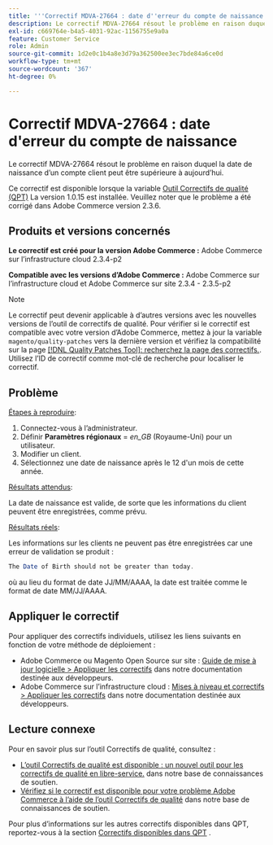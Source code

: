 ```yaml
---
title: '''Correctif MDVA-27664 : date d''erreur du compte de naissance'''
description: Le correctif MDVA-27664 résout le problème en raison duquel la date de naissance d’un compte client peut être supérieure à aujourd’hui.
exl-id: c669764e-b4a5-4031-92ac-1156755e9a0a
feature: Customer Service
role: Admin
source-git-commit: 1d2e0c1b4a8e3d79a362500ee3ec7bde84a6ce0d
workflow-type: tm+mt
source-wordcount: '367'
ht-degree: 0%

---
```


# Correctif MDVA-27664 : date d&#39;erreur du compte de naissance

Le correctif MDVA-27664 résout le problème en raison duquel la date de naissance d’un compte client peut être supérieure à aujourd’hui.

Ce correctif est disponible lorsque la variable [Outil Correctifs de qualité (QPT)](https://devdocs.magento.com/guides/v2.4/comp-mgr/patching.html#mqp) La version 1.0.15 est installée. Veuillez noter que le problème a été corrigé dans Adobe Commerce version 2.3.6.

## Produits et versions concernés

**Le correctif est créé pour la version Adobe Commerce :** Adobe Commerce sur l’infrastructure cloud 2.3.4-p2

**Compatible avec les versions d’Adobe Commerce :** Adobe Commerce sur l’infrastructure cloud et Adobe Commerce sur site 2.3.4 - 2.3.5-p2

>[!NOTE]
>
>Le correctif peut devenir applicable à d’autres versions avec les nouvelles versions de l’outil de correctifs de qualité. Pour vérifier si le correctif est compatible avec votre version d’Adobe Commerce, mettez à jour la variable `magento/quality-patches` vers la dernière version et vérifiez la compatibilité sur la page [[!DNL Quality Patches Tool]: recherchez la page des correctifs.](https://devdocs.magento.com/quality-patches/tool.html#patch-grid). Utilisez l’ID de correctif comme mot-clé de recherche pour localiser le correctif.

## Problème

<u>Étapes à reproduire</u>:

1. Connectez-vous à l’administrateur.
1. Définir **Paramètres régionaux** = *en\_GB* (Royaume-Uni) pour un utilisateur.
1. Modifier un client.
1. Sélectionnez une date de naissance après le 12 d&#39;un mois de cette année.

<u>Résultats attendus</u>:

La date de naissance est valide, de sorte que les informations du client peuvent être enregistrées, comme prévu.

<u>Résultats réels</u>:

Les informations sur les clients ne peuvent pas être enregistrées car une erreur de validation se produit :

```php
The Date of Birth should not be greater than today.
```

où au lieu du format de date JJ/MM/AAAA, la date est traitée comme le format de date MM/JJ/AAAA.

## Appliquer le correctif

Pour appliquer des correctifs individuels, utilisez les liens suivants en fonction de votre méthode de déploiement :

* Adobe Commerce ou Magento Open Source sur site : [Guide de mise à jour logicielle > Appliquer les correctifs](https://devdocs.magento.com/guides/v2.4/comp-mgr/patching/mqp.html) dans notre documentation destinée aux développeurs.
* Adobe Commerce sur l’infrastructure cloud : [Mises à niveau et correctifs > Appliquer les correctifs](https://devdocs.magento.com/cloud/project/project-patch.html) dans notre documentation destinée aux développeurs.

## Lecture connexe

Pour en savoir plus sur l’outil Correctifs de qualité, consultez :

* [L’outil Correctifs de qualité est disponible : un nouvel outil pour les correctifs de qualité en libre-service.](/help/announcements/adobe-commerce-announcements/magento-quality-patches-released-new-tool-to-self-serve-quality-patches.md) dans notre base de connaissances de soutien.
* [Vérifiez si le correctif est disponible pour votre problème Adobe Commerce à l’aide de l’outil Correctifs de qualité](/help/support-tools/patches-available-in-qpt-tool/check-patch-for-magento-issue-with-magento-quality-patches.md) dans notre base de connaissances de soutien.

Pour plus d’informations sur les autres correctifs disponibles dans QPT, reportez-vous à la section [Correctifs disponibles dans QPT](https://support.magento.com/hc/en-us/sections/360010506631-Patches-available-in-MQP-tool-) .
